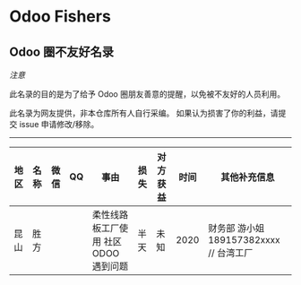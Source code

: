 # Odoo Fishers
Odoo 圈不友好名录
-------------------------
*注意* 

此名录的目的是为了给予 Odoo 圈朋友善意的提醒，以免被不友好的人员利用。

此名录为网友提供，非本仓库所有人自行采编。 如果认为损害了你的利益，请提交 issue 申请修改/移除。

--------------------------------------------


| 地区 | 名称 | 微信 | QQ  | 事由 | 损失 | 对方获益 | 时间 | 其他补充信息 |
| ---- | ---- | ---- | --- | ---- | ---- | -------- | ---- | ------------ |
| 昆山   | 胜方 |    |   | 柔性线路板工厂使用 社区ODOO 遇到问题   | 半天   | 未知       | 2020   | 财务部 游小姐 189157382xxxx   //  台湾工厂      |